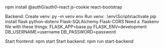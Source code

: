 npm install @auth0/auth0-react js-cookie react-bootstrap

Backend:
Create venv: py -m venv env
Run venv: .\env\Scripts\activate
pip install flask python-dotenv Flask-SQLAlchemy Flask-CORS
Need a .flaskenv file with these things:
FLASK_APP=base.py
FLASK_ENV=development
DB_USERNAME=username
DB_PASSWORD=password

Start frontend: npm start
Start backend: npm run start-backend